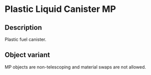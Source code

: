 # Plastic Liquid Canister MP

## Description

Plastic fuel canister.

## Object variant

MP objects are non-telescoping and material swaps are not allowed.
